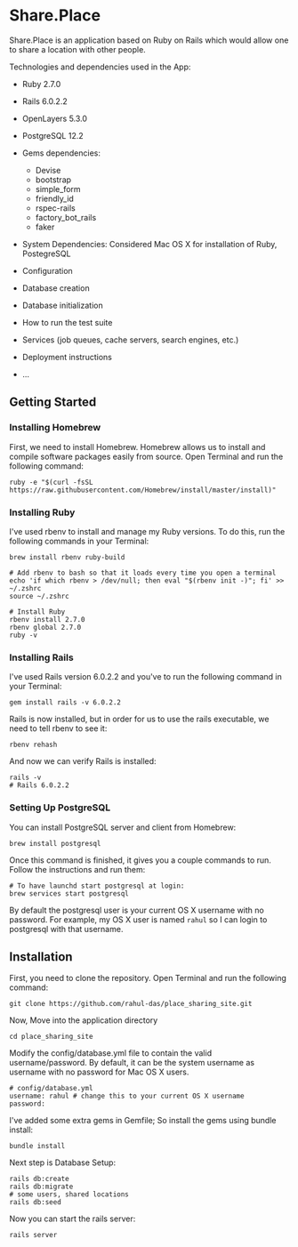 # Share.Place

Share.Place is an application based on Ruby on Rails which would allow one to share a location with other people.

Technologies and dependencies used in the App:

* Ruby 2.7.0
* Rails 6.0.2.2
* OpenLayers 5.3.0
* PostgreSQL 12.2

* Gems dependencies: 
  - Devise
  - bootstrap
  - simple_form
  - friendly_id
  - rspec-rails
  - factory_bot_rails
  - faker

* System Dependencies: Considered Mac OS X for installation of Ruby, PostegreSQL
* Configuration

* Database creation

* Database initialization

* How to run the test suite

* Services (job queues, cache servers, search engines, etc.)

* Deployment instructions

* ...

## Getting Started

### Installing Homebrew
First, we need to install Homebrew. Homebrew allows us to install and compile software packages easily from source.
Open Terminal and run the following command:
```
ruby -e "$(curl -fsSL https://raw.githubusercontent.com/Homebrew/install/master/install)"
```
### Installing Ruby
I've used rbenv to install and manage my Ruby versions.
To do this, run the following commands in your Terminal:

```
brew install rbenv ruby-build

# Add rbenv to bash so that it loads every time you open a terminal
echo 'if which rbenv > /dev/null; then eval "$(rbenv init -)"; fi' >> ~/.zshrc
source ~/.zshrc

# Install Ruby
rbenv install 2.7.0
rbenv global 2.7.0
ruby -v
```
### Installing Rails
I've used Rails version 6.0.2.2 and you've to run the following command in your Terminal:
```
gem install rails -v 6.0.2.2
```
Rails is now installed, but in order for us to use the rails executable, we need to tell rbenv to see it:
```
rbenv rehash
```
And now we can verify Rails is installed:
```
rails -v
# Rails 6.0.2.2
```
### Setting Up PostgreSQL
You can install PostgreSQL server and client from Homebrew:
```
brew install postgresql
```
Once this command is finished, it gives you a couple commands to run. Follow the instructions and run them:
```
# To have launchd start postgresql at login:
brew services start postgresql
```
By default the postgresql user is your current OS X username with no password. For example, my OS X user is named ```rahul``` so I can login to postgresql with that username.

## Installation
First, you need to clone the repository. Open Terminal and run the following command:
```
git clone https://github.com/rahul-das/place_sharing_site.git
```
Now, Move into the application directory
```
cd place_sharing_site
```
Modify the config/database.yml file to contain the valid username/password. By default, it can be the system username as username with no password for Mac OS X users.
```
# config/database.yml
username: rahul # change this to your current OS X username
password: 
```
I've added some extra gems in Gemfile; So install the gems using bundle install:
```
bundle install
```
Next step is Database Setup:
```
rails db:create
rails db:migrate
# some users, shared locations
rails db:seed
```
Now you can start the rails server:
```
rails server
```

